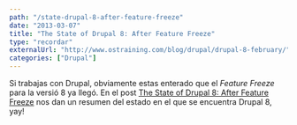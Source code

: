 ```yaml
---
path: "/state-drupal-8-after-feature-freeze"
date: "2013-03-07"
title: "The State of Drupal 8: After Feature Freeze"
type: "recordar"
externalUrl: "http://www.ostraining.com/blog/drupal/drupal-8-february/"
categories: ["Drupal"]
---
```


Si trabajas con Drupal, obviamente estas enterado que el _Feature Freeze_ para la versió 8 ya llegó. En el post [The State of Drupal 8: After Feature Freeze](http://www.ostraining.com/blog/drupal/drupal-8-february/) nos dan un resumen del estado en el que se encuentra Drupal 8, yay!